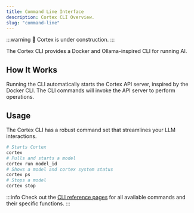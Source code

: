 ```yaml
---
title: Command Line Interface
description: Cortex CLI Overview.
slug: "command-line"
---
```


:::warning
🚧 Cortex is under construction.
:::

The Cortex CLI provides a Docker and Ollama-inspired CLI for running AI.

## How It Works
Running the CLI automatically starts the Cortex API server, inspired by the Docker CLI. The CLI commands will invoke the API server to perform operations.


## Usage
The Cortex CLI has a robust command set that streamlines your LLM interactions.
```bash
# Starts Cortex
cortex
# Pulls and starts a model
cortex run model_id
# Shows a model and cortex system status
cortex ps
# Stops a model
cortex stop
```

:::info
Check out the [CLI reference pages](/docs/cli) for all available commands and their specific functions.
:::